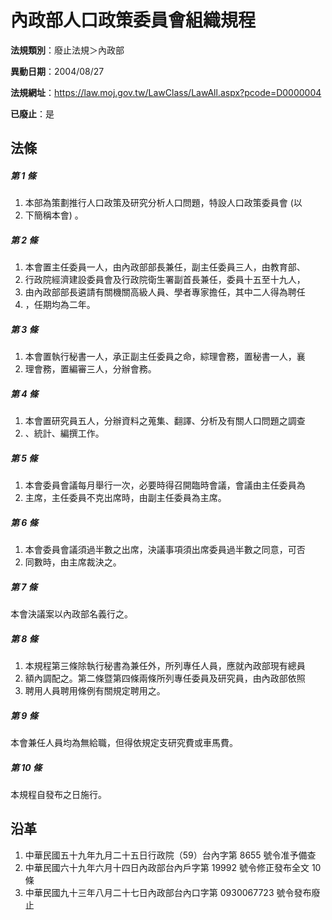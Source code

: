 # 內政部人口政策委員會組織規程

**法規類別**：廢止法規＞內政部

**異動日期**：2004/08/27  

**法規網址**：https://law.moj.gov.tw/LawClass/LawAll.aspx?pcode=D0000004

**已廢止**：是



## 法條
##### 第 1 條
1. 本部為策劃推行人口政策及研究分析人口問題，特設人口政策委員會 (以
1. 下簡稱本會) 。

##### 第 2 條
1. 本會置主任委員一人，由內政部部長兼任，副主任委員三人，由教育部、
1. 行政院經濟建設委員會及行政院衛生署副首長兼任，委員十五至十九人，
1. 由內政部部長遴請有關機關高級人員、學者專家擔任，其中二人得為聘任
1. ，任期均為二年。

##### 第 3 條
1. 本會置執行秘書一人，承正副主任委員之命，綜理會務，置秘書一人，襄
1. 理會務，置編審三人，分辦會務。

##### 第 4 條
1. 本會置研究員五人，分辦資料之蒐集、翻譯、分析及有關人口問題之調查
1. 、統計、編撰工作。

##### 第 5 條
1. 本會委員會議每月舉行一次，必要時得召開臨時會議，會議由主任委員為
1. 主席，主任委員不克出席時，由副主任委員為主席。

##### 第 6 條
1. 本會委員會議須過半數之出席，決議事項須出席委員過半數之同意，可否
1. 同數時，由主席裁決之。

##### 第 7 條
本會決議案以內政部名義行之。

##### 第 8 條
1. 本規程第三條除執行秘書為兼任外，所列專任人員，應就內政部現有總員
1. 額內調配之。第二條暨第四條兩條所列專任委員及研究員，由內政部依照
1. 聘用人員聘用條例有關規定聘用之。

##### 第 9 條
本會兼任人員均為無給職，但得依規定支研究費或車馬費。

##### 第 10 條
本規程自發布之日施行。

## 沿革
1. 中華民國五十九年九月二十五日行政院（59）台內字第 8655 號令准予備查
1. 中華民國六十九年六月十四日內政部台內戶字第 19992  號令修正發布全文 10 條
1. 中華民國九十三年八月二十七日內政部台內口字第 0930067723 號令發布廢止
